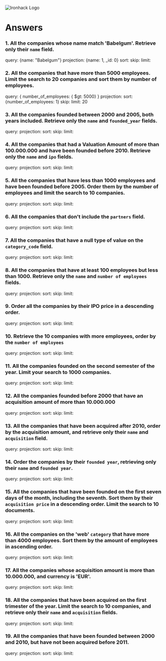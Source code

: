![Ironhack Logo](https://i.imgur.com/1QgrNNw.png)

# Answers

### 1. All the companies whose name match 'Babelgum'. Retrieve only their `name` field.

query: {name: "Babelgum"}
projection: {name: 1, _id: 0}
sort:
skip:
limit:

### 2. All the companies that have more than 5000 employees. Limit the search to 20 companies and sort them by **number of employees**.

query: { number_of_employees: { $gt: 5000} }
projection:
sort: {number_of_employees: 1}
skip:
limit: 20

### 3. All the companies founded between 2000 and 2005, both years included. Retrieve only the `name` and `founded_year` fields.

query: 
projection:
sort:
skip:
limit:

### 4. All the companies that had a Valuation Amount of more than 100.000.000 and have been founded before 2010. Retrieve only the `name` and `ipo` fields.

query: 
projection:
sort:
skip:
limit:

### 5. All the companies that have less than 1000 employees and have been founded before 2005. Order them by the number of employees and limit the search to 10 companies.

query: 
projection:
sort:
skip:
limit:

### 6. All the companies that don't include the `partners` field.

query: 
projection:
sort:
skip:
limit:

### 7. All the companies that have a null type of value on the `category_code` field.

query: 
projection:
sort:
skip:
limit:

### 8. All the companies that have at least 100 employees but less than 1000. Retrieve only the `name` and `number of employees` fields.

query: 
projection:
sort:
skip:
limit:

### 9. Order all the companies by their IPO price in a descending order.

query: 
projection:
sort:
skip:
limit:

### 10. Retrieve the 10 companies with more employees, order by the `number of employees`

query: 
projection:
sort:
skip:
limit:

### 11. All the companies founded on the second semester of the year. Limit your search to 1000 companies.

query: 
projection:
sort:
skip:
limit:

### 12. All the companies founded before 2000 that have an acquisition amount of more than 10.000.000

query: 
projection:
sort:
skip:
limit:

### 13. All the companies that have been acquired after 2010, order by the acquisition amount, and retrieve only their `name` and `acquisition` field.

query: 
projection:
sort:
skip:
limit:

### 14. Order the companies by their `founded year`, retrieving only their `name` and `founded year`.

query: 
projection:
sort:
skip:
limit:

### 15. All the companies that have been founded on the first seven days of the month, including the seventh. Sort them by their `acquisition price` in a descending order. Limit the search to 10 documents.

query: 
projection:
sort:
skip:
limit:

### 16. All the companies on the 'web' `category` that have more than 4000 employees. Sort them by the amount of employees in ascending order.

query: 
projection:
sort:
skip:
limit:

### 17. All the companies whose acquisition amount is more than 10.000.000, and currency is 'EUR'.

query: 
projection:
sort:
skip:
limit:

### 18. All the companies that have been acquired on the first trimester of the year. Limit the search to 10 companies, and retrieve only their `name` and `acquisition` fields.

query: 
projection:
sort:
skip:
limit:

### 19. All the companies that have been founded between 2000 and 2010, but have not been acquired before 2011.

query: 
projection:
sort:
skip:
limit:
